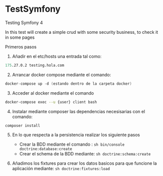 # TestSymfony
Testing Symfony 4

In this test will create a simple crud with some security business, to check it in some pages 

Primeros pasos

1. Añadir en el etc/hosts una entrada tal como:
```s
175.27.0.2 testing.hola.com
```
2. Arrancar docker compose mediante el comando:
```s
docker-compose up -d (estando dentro de la carpeta docker)
```
3. Acceder al docker mediante el comando  
```sh
docker-compose exec --u {user} client bash
```
4. Instalar mediante composer las dependencias necesisarias con el comando: 
```sh
composer install
```
5. En lo que respecta a la persistencia realizar los siguiente pasos
   - Crear la BDD mediante el comando : 
           ```sh
           bin/console doctrine:database:create
           ```
   - Crear el schema de la BDD mediante: 
           ```sh
           doctrine:schema:create
           ```
           
6. Añadimos los fixtures para crear los datos basicos para que funcione la aplicación mediante: 
           ```sh
           doctrine:fixtures:load
           ```
           

